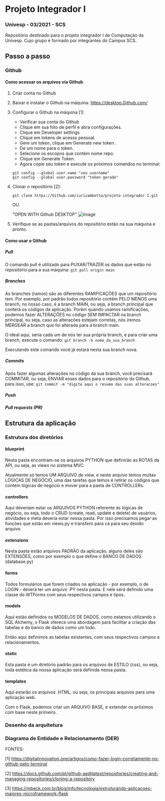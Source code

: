 
#  Projeto Integrador I
### Univesp - 03/2021 - SCS
Repositório destinado para o projeto integrador I de Computação da Univesp. Cujo grupo é formado por integrantes do Campus SCS.


## Passo a passo

### Github
#### Como acessar os arquivos via Github
1. Criar conta no Github
2. Baixar e instalar o Github na máquina: https://desktop.Github.com/
3. Configurar o Github na máquina [1]
   - Verificar sua conta do Github
   - Clique em sua foto de perfil e abra configurações.
   - Clique em Developer settings
   - Clique em tokens de acesso pessoal.
   - Gere um token, clique em Generate new token .
   - De um nome para o token.
   - Selecione os escopos que contém nome repo.
   - Clique em Generate Token.
   - Agora copie seu token e execute os próximos comandos no terminal:
   
   ```
   git config --global user.name "seu username"
   git config --global user.password "token gerado"
   ```

4. Clonar o repositório [2]:

    `git clone https://Github.com/iurizambotto/projeto-integrador-I.git`
    
    OU
    
    "OPEN WITH Github DESKTOP" 
    ![image](https://user-images.githubusercontent.com/51412949/139102667-9cde37ef-43d6-455b-a54d-7ec8dba7078c.png)
   
5. Verifique se as pastas/arquivos do repositório estão na sua máquina e pronto.


#### Como usar o Github
##### Pull
O comando pull é utilizado para PUXAR/TRAZER os dados que estão no repositório para a sua máquina:
`git pull origin main`

##### Branches
As branches (ramos) são as diferentes RAMIFICAÇÕES que um repositório tem. Por exemplo, por padrão todos repositório contém PELO MENOS uma branch, no nosso caso, é a branch MAIN, ou seja, a branch principal que conterá os códigos da aplicação.
Porém quando usamos ramificações, podemos fazer ALTERAÇÕES no código SEM IMPACTAR na branch principal, ou seja, caso as alterações estejam corretas, nós iremos MERGEAR a branch que foi alterada para a branch main.

O ideal aqui, seria cada um de nós ter sua própria branch, e para criar uma branch, execute o comando:
`git branch -b nome_da_sua_branch`

Executando este comando você já estará nesta sua branch nova.

##### Commits
Após fazer algumas alterações no código da sua branch, você precisará COMMITAR, ou seja, ENVIAR esses dados para o repositório do Github, para isso, use:
`git commit -m "digite aqui o resumo das suas alteracoes"`

##### Push

##### Pull requests (PR)

## Estrutura da aplicação
### Estrutura dos diretórios

#### blueprint
Nesta pasta encontram-se os arquivos PYTHON que definirão as ROTAS da API, ou seja, as views no sistema MVC.

Atualmente só temos UM ARQUIVO de view, e neste arquivo temos muitas LÓGICAS DE NEGÓCIO, uma das tarefas que temos é retirar os códigos que contém lógicas de negócio e mover para a pasta de CONTROLLERs.

#### controllers
Aqui deveriam estar os ARQUIVOS PYTHON referente às lógicas de negócio, ou seja, todo o CRUD (create, read, update e delete) de usuários, atividades e meta deveria estar nessa pasta. Por isso precisamos pegar as funções que estão em views.py e transferir para cá para seu devido arquivo.

#### extensions
Nesta pasta estão arquivos PADRÃO da aplicação, alguns deles são EXTENSÕES, como por exemplo o que define o BANCO DE DADOS (database.py)

#### forms
Todos formulários que forem criados na aplicação - por exemplo, o de LOGIN - deverá ter um arquivo .PY nesta pasta. E nele será definido uma classe do WTForms com seus respectivos campos e tipos.

#### models
Aqui estão definidos os MODELOS DE DADOS, como estamos utilizando o SQL Alchemy, o Flask oferece uma abordagem para facilitar a criação das tabelas e do banco de dados como um todo.

Então aqui definimos as tabelas existentes, com seus respectivos campos e relacionamentos.

#### static
Esta pasta é um diretório padrão para os arquivos de ESTILO (css), ou seja, toda estética da nossa aplicação será definida nessa pasta.

#### templates
Aqui estarão os arquivos .HTML, ou seja, os principais arquivos para uma aplicação web.

Com o Flask, podemos criar um ARQUIVO BASE, e extender os próximos com base neste primeiro.

### Desenho da arquitetura

### Diagrama de Entidade e Relacionamento (DER)





FONTES:

[1] https://digitalinnovation.one/artigos/como-fazer-login-corretamente-no-github-pelo-terminal

[2] https://docs.github.com/pt/github-ae@latest/repositories/creating-and-managing-repositories/cloning-a-repository

[3] https://mbeck.com.br/blog/info/tecnologia/estruturando-aplicacoes-maiores-microframework-flask
